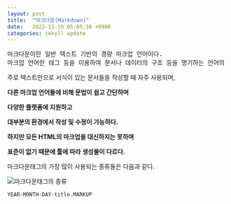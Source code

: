 ```yaml
---
layout: post
title:  "마크다운(Markdown)"
date:   2022-11-19 05:05:36 +0900
categories: jekyll update
---
```

<pre>
마크다운이란 일반 텍스트 기반의 경량 마크업 언어이다.
마크업 언어란 태그 등을 이용하여 문서나 데이터의 구조 등을 명기하는 언어의 한 가지이다.
</pre>

주로 텍스트만으로 서식이 있는 문서들을 작성할 때 자주 사용되며,

**다른 마크업 언어들에 비해 문법이 쉽고 간단하며**

**다양한 플랫폼에 지원하고**

**대부분의 환경에서 작성 및 수정이 가능하다.**

**하지만 모든 HTML의 마크업을 대신하지는 못하며**

**표준이 없기 때문에 툴에 따라 생성물이 다르다.**



마크다운태그의 가장 많이 사용되는 종류들은 다음과 같다.

![마크다운태그의 종류]({{site.baseurl}}/assets/images/md.PNG)

`YEAR-MONTH-DAY-title.MARKUP`